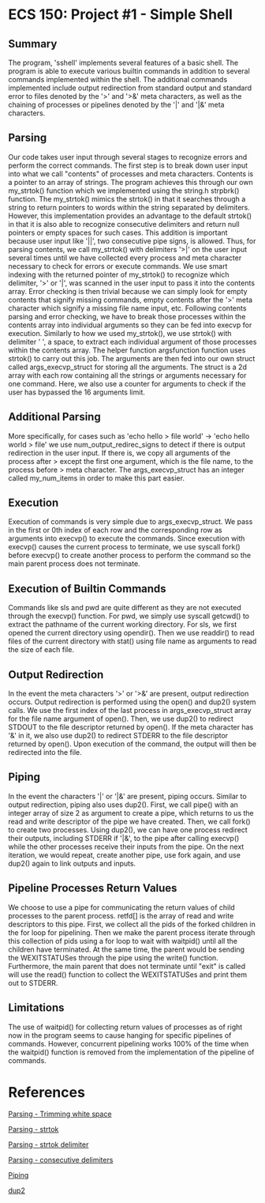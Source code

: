 # ECS 150: Project #1 - Simple Shell

## Summary

The program, 'sshell' implements several features of a basic shell. The
program is able to execute various builtin commands in addition to several
commands implemented within the shell. The additional commands implemented 
include output redirection from standard output and standard error to files 
denoted by the '>' and '>&' meta characters, as well as the chaining of 
processes or pipelines denoted by the '|' and '|&' meta characters.

## Parsing

Our code takes user input through several stages to recognize errors and
perform the correct commands. The first step is to break down user input into
what we call "contents" of processes and meta characters. Contents is a
pointer to an array of strings. The program achieves this through our own
my_strtok() function which we implemented using the string.h strpbrk()
function. The my_strtok() mimics the strtok() in that it searches through a 
string to return pointers to words within the string separated by delimiters.
However, this implementation provides an advantage to the default strtok() in 
that it is also able to recognize consecutive delimiters and return null 
pointers or empty spaces for such cases. This addition is important because 
user input like '||', two consecutive pipe signs, is allowed. Thus, for 
parsing contents, we call my_strtok() with delimiters '>|' on the user input 
several times until we have collected every process and meta character 
necessary to check for errors or execute commands. We use smart indexing with 
the returned pointer of my_strtok() to recognize which delimiter, '>' or '|', 
was scanned in the user input to pass it into the contents array. Error 
checking is then trivial because we can simply look for empty contents that 
signify missing commands, empty contents after the '>' meta character which 
signify a missing file name input, etc. Following contents parsing and error 
checking, we have to break those processes within the contents array into 
individual arguments so they can be fed into execvp for execution. Similarly 
to how we used my_strtok(), we use strtok() with delimiter ' ', a space, to 
extract each individual argument of those processes within the contents array. 
The helper function argsfunction function uses strtok() to carry out this job. 
The arguments are then fed into our own struct called args_execvp_struct for 
storing all the arguments. The struct is a 2d array with each row containing 
all the strings or arguments necessary for one command. Here, we also use a 
counter for arguments to check if the user has bypassed the 16 arguments limit.

## Additional Parsing

More specifically, for cases such as 'echo hello > file world' -> 'echo hello
world > file' we use num_output_redirec_signs to detect if there is output 
redirection in the user input. If there is, we copy all arguments of the
process after > except the first one argument, which is the file name, to the
process before > meta character. The args_execvp_struct has an integer called 
my_num_items in order to make this part easier.

## Execution

Execution of commands is very simple due to args_execvp_struct. We pass in the 
first or 0th index of each row and the corresponding row as arguments into 
execvp() to execute the commands. Since execution with execvp() causes the 
current process to terminate, we use syscall fork() before execvp() to create 
another process to perform the command so the main parent process does not 
terminate.

## Execution of Builtin Commands

Commands like sls and pwd are quite different as they are not executed through
the execvp() function. For pwd, we simply use syscall getcwd() to extract the
pathname of the current working directory. For sls, we first opened the
current directory using opendir(). Then we use readdir() to read files of the
current directory with stat() using file name as arguments to read the size of 
each file.

## Output Redirection

In the event the meta characters '>' or '>&' are present, output redirection
occurs. Output redirection is performed using the open() and dup2() system
calls. We use the first index of the last process in args_execvp_struct array 
for the file name argument of open(). Then, we use dup2() to redirect STDOUT 
to the file descriptor returned by open(). If the meta character has '&' in 
it, we also use dup2() to redirect STDERR to the file descriptor returned by 
open(). Upon execution of the command, the output will then be redirected
into the file.

## Piping

In the event the characters '|' or '|&' are present, piping occurs. Similar to
output redirection, piping also uses dup2(). First, we call pipe() with an
integer array of size 2 as argument to create a pipe, which returns to us the
read and write descriptor of the pipe we have created. Then, we call fork()
to create two processes. Using dup2(), we can have one process redirect their
outputs, including STDERR if '|&', to the pipe after calling execvp() while
the other processes receive their inputs from the pipe. On the next iteration,
we would repeat, create another pipe, use fork again, and use dup2() again to
link outputs and inputs.

## Pipeline Processes Return Values

We choose to use a pipe for communicating the return values of child processes
to the parent process. retfd[] is the array of read and write descriptors to
this pipe. First, we collect all the pids of the forked children in the for 
loop for pipelining. Then we make the parent process iterate through this
collection of pids using a for loop to wait with waitpid() until all the
children have terminated. At the same time, the parent would be sending the
WEXITSTATUSes through the pipe using the write() function. Furthermore, the 
main parent that does not terminate until "exit" is called will use the read() 
function to collect the WEXITSTATUSes and print them out to STDERR.

## Limitations

The use of waitpid() for collecting return values of processes as of right now
in the program seems to cause hanging for specific pipelines of commands.
However, concurrent pipelining works 100% of the time when the waitpid()
function is removed from the implementation of the pipeline of commands.

# References

[Parsing - Trimming white space](https://www.geeksforgeeks.org/c-program-to-trim-leading-white-spaces-from-string/)

[Parsing - strtok](https://www.codingame.com/playgrounds/14213/how-to-play-with-strings-in-c/string-split)

[Parsing - strtok delimiter](https://stackoverflow.com/questions/12460264/c-determining-which-delimiter-used-strtok)

[Parsing - consecutive delimiters](https://stackoverflow.com/questions/26522583/c-strtok-skips-second-token-or-consecutive-delimiter)

[Piping](https://stackoverflow.com/questions/8082932/connecting-n-commands-with-pipes-in-a-shell)

[dup2](http://www.cs.loyola.edu/~jglenn/702/S2005/Examples/dup2.html)